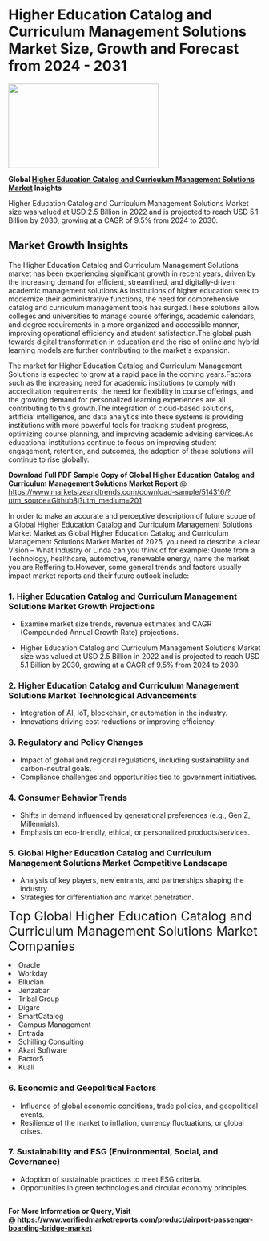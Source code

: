 <H1>Higher Education Catalog and Curriculum Management Solutions Market Size, Growth and Forecast from 2024 - 2031</H1><img class="aligncenter size-medium wp-image-584254" src="https://thirdeyenews.in/wp-content/uploads/2024/09/Global-Market-Research-300x168.jpeg" alt="" width="300" height="168" /><p><strong>Global&nbsp;<a href="https://www.marketsizeandtrends.com/download-sample/514316/?utm_source=Github8j?utm_medium=201">Higher Education Catalog and Curriculum Management Solutions Market</a> Insights</strong></p><p>Higher Education Catalog and Curriculum Management Solutions Market size was valued at USD 2.5 Billion in 2022 and is projected to reach USD 5.1 Billion by 2030, growing at a CAGR of 9.5% from 2024 to 2030.</p><p><h2>Market Growth Insights</h2> <p>The Higher Education Catalog and Curriculum Management Solutions market has been experiencing significant growth in recent years, driven by the increasing demand for efficient, streamlined, and digitally-driven academic management solutions.As institutions of higher education seek to modernize their administrative functions, the need for comprehensive catalog and curriculum management tools has surged.These solutions allow colleges and universities to manage course offerings, academic calendars, and degree requirements in a more organized and accessible manner, improving operational efficiency and student satisfaction.The global push towards digital transformation in education and the rise of online and hybrid learning models are further contributing to the market's expansion.</p> <p>The market for Higher Education Catalog and Curriculum Management Solutions is expected to grow at a rapid pace in the coming years.Factors such as the increasing need for academic institutions to comply with accreditation requirements, the need for flexibility in course offerings, and the growing demand for personalized learning experiences are all contributing to this growth.The integration of cloud-based solutions, artificial intelligence, and data analytics into these systems is providing institutions with more powerful tools for tracking student progress, optimizing course planning, and improving academic advising services.As educational institutions continue to focus on improving student engagement, retention, and outcomes, the adoption of these solutions will continue to rise globally.</p> <p><span class=""><strong>Download Full PDF Sample Copy of Global Higher Education Catalog and Curriculum Management Solutions Market Report</strong> @ <a href="https://www.marketsizeandtrends.com/download-sample/514316/?utm_source=Github8j?utm_medium=201" target="_blank">https://www.marketsizeandtrends.com/download-sample/514316/?utm_source=Github8j?utm_medium=201</a></span></p><p>In order to make an accurate and perceptive description of future scope of a Global&nbsp;Higher Education Catalog and Curriculum Management Solutions Market Market as Global&nbsp;Higher Education Catalog and Curriculum Management Solutions Market Market of 2025, you need to describe a clear Vision &ndash; What Industry or Linda can you think of for example: Quote from a Technology, healthcare, automotive, renewable energy, name the market you are Reffering to.However, some general trends and factors usually impact market reports and their future outlook include:</p><h3>1.&nbsp;<strong>Higher Education Catalog and Curriculum Management Solutions Market Growth Projections</strong></h3><ul><li>Examine market size trends, revenue estimates and CAGR (Compounded Annual Growth Rate) projections.</li><li><p>Higher Education Catalog and Curriculum Management Solutions Market size was valued at USD 2.5 Billion in 2022 and is projected to reach USD 5.1 Billion by 2030, growing at a CAGR of 9.5% from 2024 to 2030.</p></li></ul><h3>2.&nbsp;<strong>Higher Education Catalog and Curriculum Management Solutions Market Technological Advancements</strong></h3><ul><li>Integration of AI, IoT, blockchain, or automation in the industry.</li><li>Innovations driving cost reductions or improving efficiency.</li></ul><h3>3.&nbsp;<strong>Regulatory and Policy Changes</strong></h3><ul><li>Impact of global and regional regulations, including sustainability and carbon-neutral goals.</li><li>Compliance challenges and opportunities tied to government initiatives.</li></ul><h3>4.&nbsp;<strong>Consumer Behavior Trends</strong></h3><ul><li>Shifts in demand influenced by generational preferences (e.g., Gen Z, Millennials).</li><li>Emphasis on eco-friendly, ethical, or personalized products/services.</li></ul><h3>5.&nbsp;<strong>Global Higher Education Catalog and Curriculum Management Solutions Market Competitive Landscape</strong></h3><ul><li>Analysis of key players, new entrants, and partnerships shaping the industry.</li><li>Strategies for differentiation and market penetration.</li></ul><p data-pm-slice="1 1 []"><span style="color: inherit; font-family: inherit; font-size: 25px;">Top Global Higher Education Catalog and Curriculum Management Solutions Market Companies</span></p><div class="" data-test-id=""><p><li>Oracle</li><li> Workday</li><li> Ellucian</li><li> Jenzabar</li><li> Tribal Group</li><li> Digarc</li><li> SmartCatalog</li><li> Campus Management</li><li> Entrada</li><li> Schilling Consulting</li><li> Akari Software</li><li> Factor5</li><li> Kuali</li></p></div><h3>6.&nbsp;<strong>Economic and Geopolitical Factors</strong></h3><ul><li>Influence of global economic conditions, trade policies, and geopolitical events.</li><li>Resilience of the market to inflation, currency fluctuations, or global crises.</li></ul><h3>7.&nbsp;<strong>Sustainability and ESG (Environmental, Social, and Governance)</strong></h3><ul><li>Adoption of sustainable practices to meet ESG criteria.</li><li>Opportunities in green technologies and circular economy principles.</li></ul><h2><strong style="font-size: 14px;">For More Information or Query, Visit @&nbsp;</strong><a style="background-color: #ffffff; font-size: 14px;" href="https://www.marketsizeandtrends.com/report/higher-education-catalog-and-curriculum-management-solutions-market/" target="_blank">https://www.verifiedmarketreports.com/product/airport-passenger-boarding-bridge-market</a></h2>
